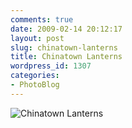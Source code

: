 ```yaml
---
comments: true
date: 2009-02-14 20:12:17
layout: post
slug: chinatown-lanterns
title: Chinatown Lanterns
wordpress_id: 1307
categories:
- PhotoBlog
---
```


![Chinatown Lanterns](http://ryanfitzer.com/main/wp-content/uploads/2009/02/chinatown-lanterns.jpg)
